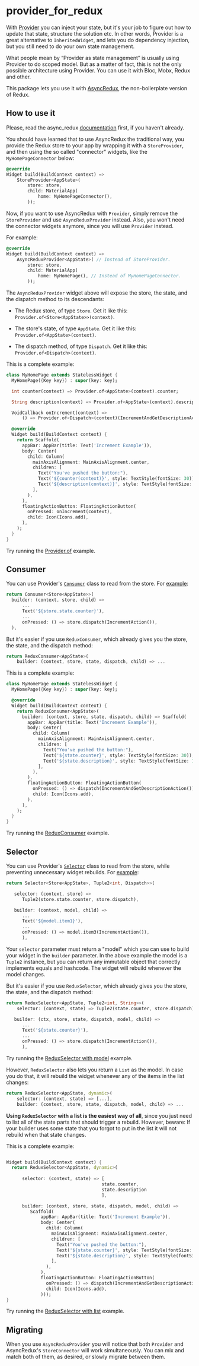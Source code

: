# provider_for_redux

With <a href="https://pub.dev/packages/provider">Provider</a> you can inject your state, 
but it's your job to figure out how to update that state, structure the solution etc. 
In other words, Provider is a great alternative to `InheritedWidget`,
and lets you do dependency injection, but you still need to do your own state management.

What people mean by “Provider as state management” is usually using Provider to do scoped model.
But as a matter of fact, this is not the only possible architecture using Provider.
You can use it with Bloc, Mobx, Redux and other.

This package lets you use it with <a href="https://pub.dev/packages/async_redux">AsyncRedux</a>, 
the non-boilerplate version of Redux.

## How to use it

Please, read the async_redux <a href="https://pub.dev/packages/async_redux">documentation</a> first, if you haven't already. 

You should have learned that to use AsyncRedux the traditional way, 
you provide the Redux store to your app by wrapping it with a `StoreProvider`,
and then using the so called "connector" widgets, like the `MyHomePageConnector` below:

```dart
@override
Widget build(BuildContext context) => 
    StoreProvider<AppState>(
        store: store,
        child: MaterialApp(
            home: MyHomePageConnector(),
        ));
```

Now, if you want to use AsyncRedux with `Provider`, 
simply remove the `StoreProvider` and use `AsyncReduxProvider` instead.
Also, you won't need the connector widgets anymore, since you will use `Provider` instead.

For example:

```dart
@override
Widget build(BuildContext context) => 
    AsyncReduxProvider<AppState>( // Instead of StoreProvider.
        store: store,
        child: MaterialApp(
            home: MyHomePage(), // Instead of MyHomePageConnector. 
        ));
```

The `AsyncReduxProvider` widget above will expose the store, the state, and the dispatch method to its descendants:

* The Redux store, of type `Store`. Get it like this: `Provider.of<Store<AppState>>(context)`.

* The store's state, of type `AppState`. Get it like this: `Provider.of<AppState>(context)`.

* The dispatch method, of type `Dispatch`. Get it like this: `Provider.of<Dispatch>(context)`.
           
This is a complete example:

```dart
class MyHomePage extends StatelessWidget {
  MyHomePage({Key key}) : super(key: key);

  int counter(context) => Provider.of<AppState>(context).counter;

  String description(context) => Provider.of<AppState>(context).description;

  VoidCallback onIncrement(context) =>
      () => Provider.of<Dispatch>(context)(IncrementAndGetDescriptionAction());

  @override
  Widget build(BuildContext context) {
    return Scaffold(
      appBar: AppBar(title: Text('Increment Example')),
      body: Center(
        child: Column(
          mainAxisAlignment: MainAxisAlignment.center,
          children: [
            Text("You've pushed the button:"),
            Text('${counter(context)}', style: TextStyle(fontSize: 30)),
            Text('${description(context)}', style: TextStyle(fontSize: 15)),
          ],
        ),
      ),
      floatingActionButton: FloatingActionButton(
        onPressed: onIncrement(context),
        child: Icon(Icons.add),
      ),
    );
  }
}
```     

Try running the <a href="https://github.com/marcglasberg/provider_for_redux/blob/master/example/lib/main.dart">Provider.of</a> example.

## Consumer

You can use Provider's 
<a href="https://pub.dev/documentation/provider/latest/provider/Consumer-class.html">`Consumer`</a> class 
to read from the store. 
For <a href="https://github.com/marcglasberg/provider_for_redux/blob/master/example/lib/main_consumer.dart">example</a>:

```dart
return Consumer<Store<AppState>>(
  builder: (context, store, child) =>
      ...     
      Text('${store.state.counter}'),
      ...
      onPressed: () => store.dispatch(IncrementAction()),      
  ),
```

But it's easier if you use `ReduxConsumer`, 
which already gives you the store, the state, and the dispatch method: 

```dart
return ReduxConsumer<AppState>(
    builder: (context, store, state, dispatch, child) => ...
```

This is a complete example:

```dart            
class MyHomePage extends StatelessWidget {
  MyHomePage({Key key}) : super(key: key);

  @override
  Widget build(BuildContext context) {
    return ReduxConsumer<AppState>(
      builder: (context, store, state, dispatch, child) => Scaffold(
        appBar: AppBar(title: Text('Increment Example')),
        body: Center(
          child: Column(
            mainAxisAlignment: MainAxisAlignment.center,
            children: [
              Text("You've pushed the button:"),
              Text('${state.counter}', style: TextStyle(fontSize: 30)),
              Text('${state.description}', style: TextStyle(fontSize: 15)),
            ],
          ),
        ),
        floatingActionButton: FloatingActionButton(
          onPressed: () => dispatch(IncrementAndGetDescriptionAction()),
          child: Icon(Icons.add),
        ),
      ),
    );
  }
}
```        

Try running the <a href="https://github.com/marcglasberg/provider_for_redux/blob/master/example/lib/main_redux_consumer.dart">ReduxConsumer</a> example.

## Selector

You can use Provider's 
<a href="https://pub.dev/documentation/provider/latest/provider/Selector-class.html">`Selector`</a> class 
to read from the store, while preventing unnecessary widget rebuilds. 
For <a href="https://github.com/marcglasberg/provider_for_redux/blob/master/example/lib/main_selector.dart">example</a>:

```dart       
return Selector<Store<AppState>, Tuple2<int, Dispatch>>(

   selector: (context, store) => 
      Tuple2(store.state.counter, store.dispatch),

   builder: (context, model, child) => 
      ...     
      Text('${model.item1}'),
      ...
      onPressed: () => model.item3(IncrementAction()),      
      ),
```

Your `selector` parameter must return a "model" 
which you can use to build your widget in the `builder` parameter. 
In the above example the model is a `Tuple2` instance, but you can return any
immutable object that correctly implements equals and hashcode.
The widget will rebuild whenever the model changes.
  
But it's easier if you use `ReduxSelector`, 
which already gives you the store, the state, and the dispatch method: 

```dart
return ReduxSelector<AppState, Tuple2<int, String>>(
    selector: (context, state) => Tuple2(state.counter, store.dispatch),

   builder: (ctx, store, state, dispatch, model, child) => 
      ...     
      Text('${state.counter}'),
      ...
      onPressed: () => store.dispatch(IncrementAction()),      
      ),
```

Try running the <a href="https://github.com/marcglasberg/provider_for_redux/blob/master/example/lib/main_redux_selector_with_model.dart">ReduxSelector with model</a> example.

However, `ReduxSelector` also lets you return a `List` as the model. 
In case you do that, it will rebuild the widget whenever any of the items in the list changes:

```dart
return ReduxSelector<AppState, dynamic>(
    selector: (context, state) => [...],
    builder: (context, store, state, dispatch, model, child) => ...    
```                                                                                           

**Using `ReduxSelector` with a list is the easiest way of all**, since you just need to list all of the state 
parts that should trigger a rebuild. However, beware: If your builder uses some state that you forgot to 
put in the list it will not rebuild when that state changes.

This is a complete example:

```dart            

Widget build(BuildContext context) {       
  return ReduxSelector<AppState, dynamic>(
     
      selector: (context, state) => [
                                    state.counter, 
                                    state.description
                                    ],

      builder: (context, store, state, dispatch, model, child) => 
         Scaffold(
             appBar: AppBar(title: Text('Increment Example')),
             body: Center(
               child: Column(
                 mainAxisAlignment: MainAxisAlignment.center,
                 children: [
                   Text("You've pushed the button:"),
                   Text('${state.counter}', style: TextStyle(fontSize: 30)),
                   Text('${state.description}', style: TextStyle(fontSize: 15)),
                 ],
               ),
             ),
             floatingActionButton: FloatingActionButton(
               onPressed: () => dispatch(IncrementAndGetDescriptionAction()),
               child: Icon(Icons.add),
             )));
}
```       

Try running the <a href="https://github.com/marcglasberg/provider_for_redux/blob/master/example/lib/main_redux_selector_with_list.dart">ReduxSelector with list</a> example.

## Migrating

When you use `AsyncReduxProvider` you will notice that both `Provider` and AsyncRedux's `StoreConnector` 
will work simultaneously. You can mix and match both of them, as desired, 
or slowly migrate between them.  
